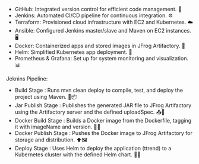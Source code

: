 - GitHub: Integrated version control for efficient code management. 📂
- Jenkins: Automated CI/CD pipeline for continuous integration. ⚙️
- Terraform: Provisioned cloud infrastructure with EC2 and Kubernetes. ☁️
- Ansible: Configured Jenkins master/slave and Maven on EC2 instances. 🖥️
- Docker: Containerized apps and stored images in JFrog Artifactory. 🐳
- Helm: Simplified Kubernetes app deployment. 🚢
- Prometheus & Grafana: Set up for system monitoring and visualization. 📊

Jeknins Pipeline:
- Build Stage : Runs mvn clean deploy to compile, test, and deploy the project using Maven. 🔨📦
- Jar Publish Stage : Publishes the generated JAR file to JFrog Artifactory using the Artifactory server and the defined uploadSpec. 📤📝
- Docker Build Stage : Builds a Docker image from the Dockerfile, tagging it with imageName and version. 🐳🔧
- Docker Publish Stage : Pushes the Docker image to JFrog Artifactory for storage and distribution. ⬆️🖼️
- Deploy Stage : Uses Helm to deploy the application (ttrend) to a Kubernetes cluster with the defined Helm chart. 🚢🌐
